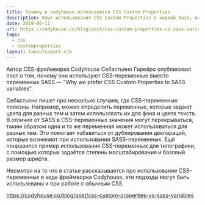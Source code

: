 ```yaml
---
title: Почему в codyhouse используются CSS Custom Properties
description: Опыт использования CSS Custom Properties в кодовй базе, использующей SASS
date: 2019-06-11
url: https://codyhouse.co/blog/post/css-custom-properties-vs-sass-variables
tags:
  - css
  - customproperties
layout: layouts/post.njk
---
```

Автор CSS-фреймворка Codyhouse Себастьяно Гирейро опубликовал пост о том, почему они используют CSS-переменные вместо переменных SASS — "Why we prefer CSS Custom Properties to SASS variables".

Себастьяно пишет про несколько случаев, где CSS-переменные полезны. Например, можно определить переменные, которые задают цвета для разных тем и затем использовать их для фона и цвета текста. В отличие от SASS в CSS-переменных значения могут перекрываться, таким образом одна и та же переменная может использоваться для разных тем. Это помогает избавиться от дублирования деклараций, которые возникают при использовании SASS-переменных. Ещё понравился пример использования CSS-переменных для типографики, с помощью которых задаётся степень масштабирования и базовый размер шрифта.

Несмотря на то что в статье рассказывается про использование CSS-переменных в коде фреймворка Codyhouse, эти подходы могут быть использованы и при работе с обычным CSS.

https://codyhouse.co/blog/post/css-custom-properties-vs-sass-variables
